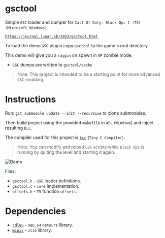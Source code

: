 # gsctool

Simple `GSC` loader and dumper for `Call Of Duty: Black Ops 1 (T5)` `(Microsoft Windows)`.

[`https://journal.lunar.sh/2023/gsctool.html`](https://journal.lunar.sh/2023/gsctool.html)

To load the demo `GSC` plugin copy `gsctool` to the game's root directory.

This demo will give you a `raygun` on spawn in `SP` zombie mode. 

* `GSC` dumps are written to `gsctool/cache`

> Note: This project is intended to be a starting point for more advanced `GSC` modding.

# Instructions

Run: `git submodule update --init --recursive` to clone submodules.

Then build project using the provided `makefile` in `WSL` (`Windows`)
and inject resulting `DLL`.

The compiler used for this project is [`tcc`](https://github.com/lunarjournal/tcc) (`Tiny C Compiler`).

> Note: You can modify and reload `GSC` scripts while `Black Ops` is running by quiting
the level and starting it again.

![Demo](https://raw.githubusercontent.com/lunarjournal/gsctool/main/images/demo.png)

Files:
<br/>
* `gsctool.h` - `GSC` loader definitions.
* `gsctool.c` - `core` implementation.
* `offsets.h` - `T5` function `offsets`.

# Dependencies

* [`cdl86`](https://github.com/lunarjournal/cdl86) - `x86_64` `detours` library.
* [`miniz`](https://github.com/lunarjournal/miniz) - `zlib` library.

